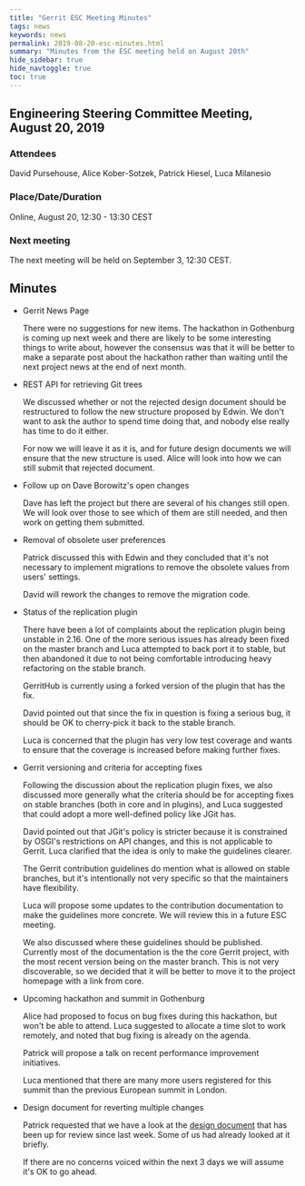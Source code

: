 ```yaml
---
title: "Gerrit ESC Meeting Minutes"
tags: news
keywords: news
permalink: 2019-08-20-esc-minutes.html
summary: "Minutes from the ESC meeting held on August 20th"
hide_sidebar: true
hide_navtoggle: true
toc: true
---
```


## Engineering Steering Committee Meeting, August 20, 2019

### Attendees

David Pursehouse, Alice Kober-Sotzek, Patrick Hiesel, Luca Milanesio

### Place/Date/Duration

Online, August 20, 12:30 - 13:30 CEST

### Next meeting

The next meeting will be held on September 3, 12:30 CEST.

## Minutes

* Gerrit News Page

  There were no suggestions for new items. The hackathon in Gothenburg is coming
  up next week and there are likely to be some interesting things to write about,
  however the consensus was that it will be better to make a separate post about
  the hackathon rather than waiting until the next project news at the end of
  next month.

* REST API for retrieving Git trees

  We discussed whether or not the rejected design document should be restructured
  to follow the new structure proposed by Edwin. We don't want to ask the author to
  spend time doing that, and nobody else really has time to do it either.

  For now we will leave it as it is, and for future design documents we will
  ensure that the new structure is used. Alice will look into how we can still
  submit that rejected document.

* Follow up on Dave Borowitz's open changes

  Dave has left the project but there are several of his changes still open. We
  will look over those to see which of them are still needed, and then work on
  getting them submitted.

* Removal of obsolete user preferences

  Patrick discussed this with Edwin and they concluded that it's not necessary
  to implement migrations to remove the obsolete values from users' settings.

  David will rework the changes to remove the migration code.

* Status of the replication plugin

  There have been a lot of complaints about the replication plugin being unstable
  in 2.16. One of the more serious issues has already been fixed on the master
  branch and Luca attempted to back port it to stable, but then abandoned it due
  to not being comfortable introducing heavy refactoring on the stable branch.

  GerritHub is currently using a forked version of the plugin that has the fix.

  David pointed out that since the fix in question is fixing a serious bug, it
  should be OK to cherry-pick it back to the stable branch.

  Luca is concerned that the plugin has very low test coverage and wants to
  ensure that the coverage is increased before making further fixes.

* Gerrit versioning and criteria for accepting fixes

  Following the discussion about the replication plugin fixes, we also discussed
  more generally what the criteria should be for accepting fixes on stable branches
  (both in core and in plugins), and Luca suggested that could adopt a more
  well-defined policy like JGit has.

  David pointed out that JGit's policy is stricter because it is constrained
  by OSGI's restrictions on API changes, and this is not applicable to Gerrit. Luca
  clarified that the idea is only to make the guidelines clearer.

  The Gerrit contribution guidelines do mention what is allowed on stable branches,
  but it's intentionally not very specific so that the maintainers have flexibility.

  Luca will propose some updates to the contribution documentation to make the
  guidelines more concrete. We will review this in a future ESC meeting.

  We also discussed where these guidelines should be published. Currently most of
  the documentation is the the core Gerrit project, with the most recent version
  being on the master branch. This is not very discoverable, so we decided that it
  will be better to move it to the project homepage with a link from core.

* Upcoming hackathon and summit in Gothenburg

  Alice had proposed to focus on bug fixes during this hackathon, but won't be able
  to attend. Luca suggested to allocate a time slot to work remotely, and noted
  that bug fixing is already on the agenda.

  Patrick will propose a talk on recent performance improvement initiatives.

  Luca mentioned that there are many more users registered for this summit than
  the previous European summit in London.

* Design document for reverting multiple changes

  Patrick requested that we have a look at the [design document](https://gerrit-review.googlesource.com/c/homepage/+/233996)
  that has been up for review since last week. Some of us had already looked at it
  briefly.

  If there are no concerns voiced within the next 3 days we will assume it's OK
  to go ahead.
